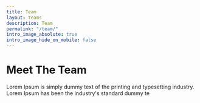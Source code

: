 ```yaml
---
title: Team
layout: teams
description: Team
permalink: "/team/"
intro_image_absolute: true
intro_image_hide_on_mobile: false
---
```


# Meet The Team

Lorem Ipsum is simply dummy text of the printing and typesetting industry. Lorem Ipsum has been the industry's standard dummy te 